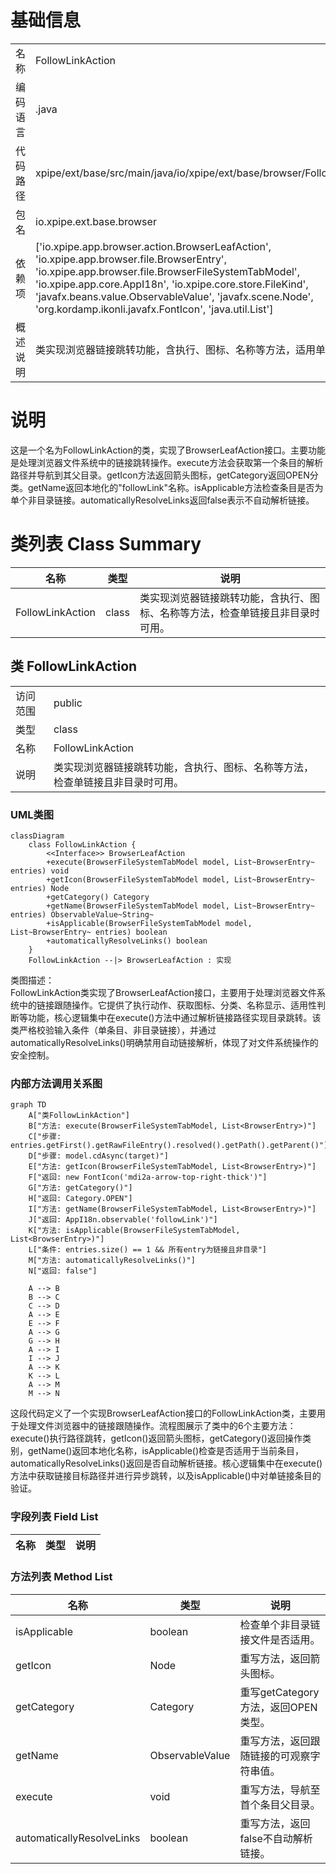 # 基础信息

|      |      |
|------|------|
| 名称 | FollowLinkAction |
| 编码语言 | .java |
| 代码路径 | xpipe/ext/base/src/main/java/io/xpipe/ext/base/browser/FollowLinkAction.java |
| 包名 | io.xpipe.ext.base.browser |
| 依赖项 | ['io.xpipe.app.browser.action.BrowserLeafAction', 'io.xpipe.app.browser.file.BrowserEntry', 'io.xpipe.app.browser.file.BrowserFileSystemTabModel', 'io.xpipe.app.core.AppI18n', 'io.xpipe.core.store.FileKind', 'javafx.beans.value.ObservableValue', 'javafx.scene.Node', 'org.kordamp.ikonli.javafx.FontIcon', 'java.util.List'] |
| 概述说明 | 类实现浏览器链接跳转功能，含执行、图标、名称等方法，适用单链接非目录情况。 |

# 说明

这是一个名为FollowLinkAction的类，实现了BrowserLeafAction接口。主要功能是处理浏览器文件系统中的链接跳转操作。execute方法会获取第一个条目的解析路径并导航到其父目录。getIcon方法返回箭头图标，getCategory返回OPEN分类。getName返回本地化的"followLink"名称。isApplicable方法检查条目是否为单个非目录链接。automaticallyResolveLinks返回false表示不自动解析链接。

# 类列表 Class Summary

| 名称   | 类型  | 说明 |
|-------|------|-------------|
| FollowLinkAction | class | 类实现浏览器链接跳转功能，含执行、图标、名称等方法，检查单链接且非目录时可用。 |



## 类 FollowLinkAction

|      |      |
|------|------|
| 访问范围 | public |
| 类型 | class |
| 名称 | FollowLinkAction |
| 说明 | 类实现浏览器链接跳转功能，含执行、图标、名称等方法，检查单链接且非目录时可用。 |


### UML类图

```mermaid
classDiagram
    class FollowLinkAction {
        <<Interface>> BrowserLeafAction
        +execute(BrowserFileSystemTabModel model, List~BrowserEntry~ entries) void
        +getIcon(BrowserFileSystemTabModel model, List~BrowserEntry~ entries) Node
        +getCategory() Category
        +getName(BrowserFileSystemTabModel model, List~BrowserEntry~ entries) ObservableValue~String~
        +isApplicable(BrowserFileSystemTabModel model, List~BrowserEntry~ entries) boolean
        +automaticallyResolveLinks() boolean
    }
    FollowLinkAction --|> BrowserLeafAction : 实现
```

类图描述：  
FollowLinkAction类实现了BrowserLeafAction接口，主要用于处理浏览器文件系统中的链接跟随操作。它提供了执行动作、获取图标、分类、名称显示、适用性判断等功能，核心逻辑集中在execute()方法中通过解析链接路径实现目录跳转。该类严格校验输入条件（单条目、非目录链接），并通过automaticallyResolveLinks()明确禁用自动链接解析，体现了对文件系统操作的安全控制。


### 内部方法调用关系图

```mermaid
graph TD
    A["类FollowLinkAction"]
    B["方法: execute(BrowserFileSystemTabModel, List<BrowserEntry>)"]
    C["步骤: entries.getFirst().getRawFileEntry().resolved().getPath().getParent()"]
    D["步骤: model.cdAsync(target)"]
    E["方法: getIcon(BrowserFileSystemTabModel, List<BrowserEntry>)"]
    F["返回: new FontIcon('mdi2a-arrow-top-right-thick')"]
    G["方法: getCategory()"]
    H["返回: Category.OPEN"]
    I["方法: getName(BrowserFileSystemTabModel, List<BrowserEntry>)"]
    J["返回: AppI18n.observable('followLink')"]
    K["方法: isApplicable(BrowserFileSystemTabModel, List<BrowserEntry>)"]
    L["条件: entries.size() == 1 && 所有entry为链接且非目录"]
    M["方法: automaticallyResolveLinks()"]
    N["返回: false"]

    A --> B
    B --> C
    C --> D
    A --> E
    E --> F
    A --> G
    G --> H
    A --> I
    I --> J
    A --> K
    K --> L
    A --> M
    M --> N
```

这段代码定义了一个实现BrowserLeafAction接口的FollowLinkAction类，主要用于处理文件浏览器中的链接跟随操作。流程图展示了类中的6个主要方法：execute()执行路径跳转，getIcon()返回箭头图标，getCategory()返回操作类别，getName()返回本地化名称，isApplicable()检查是否适用于当前条目，automaticallyResolveLinks()返回是否自动解析链接。核心逻辑集中在execute()方法中获取链接目标路径并进行异步跳转，以及isApplicable()中对单链接条目的验证。

### 字段列表 Field List

| 名称  | 类型  | 说明 |
|-------|-------|------|

### 方法列表 Method List

| 名称  | 类型  | 说明 |
|-------|-------|------|
| isApplicable | boolean | 检查单个非目录链接文件是否适用。 |
| getIcon | Node | 重写方法，返回箭头图标。 |
| getCategory | Category | 重写getCategory方法，返回OPEN类型。 |
| getName | ObservableValue<String> | 重写方法，返回跟随链接的可观察字符串值。 |
| execute | void | 重写方法，导航至首个条目父目录。 |
| automaticallyResolveLinks | boolean | 重写方法，返回false不自动解析链接。 |




